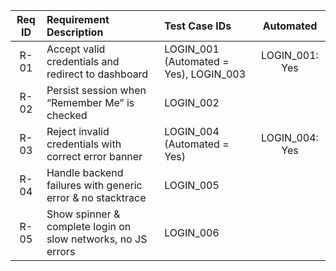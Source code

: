 | **Req ID** | **Requirement Description**                                         | **Test Case IDs**                        | **Automated**         |
|:----------:|:--------------------------------------------------------------------|:-----------------------------------------|:---------------------:|
| R-01       | Accept valid credentials and redirect to dashboard                  | LOGIN_001 (Automated = Yes), LOGIN_003   | LOGIN_001: Yes        |
| R-02       | Persist session when “Remember Me” is checked                       | LOGIN_002                                |                       |
| R-03       | Reject invalid credentials with correct error banner                | LOGIN_004 (Automated = Yes)              | LOGIN_004: Yes        |
| R-04       | Handle backend failures with generic error & no stacktrace          | LOGIN_005                                |                       |
| R-05       | Show spinner & complete login on slow networks, no JS errors        | LOGIN_006                                |                       |
